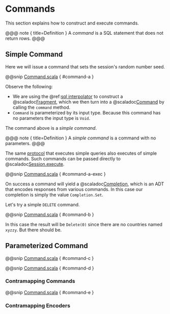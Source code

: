 # Commands

This section explains how to construct and execute commands.

@@@ note { title=Definition }
A *command* is a SQL statement that does not return rows.
@@@

## Simple Command

Here we will issue a command that sets the session's random number seed.

@@snip [Command.scala](/modules/docs/src/main/scala/tutorial/Command.scala) { #command-a }

Observe the following:

- We are using the @ref:[sql interpolator](../reference/Fragments.md) to construct a @scaladoc[Fragment](skunk.Fragment), which we then turn into a @scaladoc[Command](skunk.Command) by calling the `command` method.
- `Command` is parameterized by its input type. Because this command has no parameters the input type is `Void`.

The command above is a *simple command*.

@@@ note { title=Definition }
A *simple command* is a command with no parameters.
@@@

The same [protocol](https://www.postgresql.org/docs/10/protocol-flow.html#id-1.10.5.7.4) that executes simple queries also executes of simple commands. Such commands can be passed directly to @scaladoc[Session.execute](skunk.Session#execute).

@@snip [Command.scala](/modules/docs/src/main/scala/tutorial/Command.scala) { #command-a-exec }

On success a command will yield a @scaladoc[Completion](skunk.data.Completion), which is an ADT that encodes responses from various commands. In this case our completion is simply the value `Completion.Set`.

Let's try a simple `DELETE` command.

@@snip [Command.scala](/modules/docs/src/main/scala/tutorial/Command.scala) { #command-b }

In this case the result will be `Delete(0)` since there are no countries named `xyzzy`. But there should be.

## Parameterized Command

@@snip [Command.scala](/modules/docs/src/main/scala/tutorial/Command.scala) { #command-c }

@@snip [Command.scala](/modules/docs/src/main/scala/tutorial/Command.scala) { #command-d }

### Contramapping Commands

@@snip [Command.scala](/modules/docs/src/main/scala/tutorial/Command.scala) { #command-e }

### Contramapping Encoders
